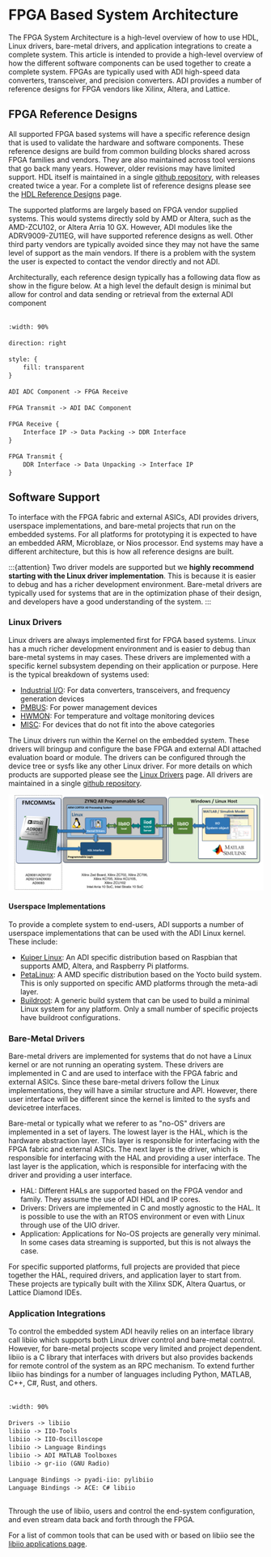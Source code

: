 # FPGA Based System Architecture

The FPGA System Architecture is a high-level overview of how to use HDL, Linux drivers, bare-metal drivers, and application integrations to create a complete system. This article is intended to provide a high-level overview of how the different software components can be used together to create a complete system. FPGAs are typically used with ADI high-speed data converters, transceiver, and precision converters. ADI provides a number of reference designs for FPGA vendors like Xilinx, Altera, and Lattice.

## FPGA Reference Designs

All supported FPGA based systems will have a specific reference design that is used to validate the hardware and software components. These reference designs are build from common building blocks shared across FPGA families and vendors. They are also maintained across tool versions that go back many years. However, older revisions may have limited support. HDL itself is maintained in a single [github repository](https://github.com/analogdevicesinc/hdl), with releases created twice a year. For a complete list of reference designs please see the [HDL Reference Designs](https://wiki.analog.com/resources/fpga/docs/hdl) page.

The supported platforms are largely based on FPGA vendor supplied systems. This would systems directly sold by AMD or Altera, such as the AMD-ZCU102, or Altera Arria 10 GX. However, ADI modules like the ADRV9009-ZU11EG, will have supported reference designs as well. Other third party vendors are typically avoided since they may not have the same level of support as the main vendors. If there is a problem with the system the user is expected to contact the vendor directly and not ADI.

Architecturally, each reference design typically has a following data flow as show in the figure below. At a high level the default design is minimal but allow for control and data sending or retrieval from the external ADI component

```{d2}

:width: 90%

direction: right

style: {
    fill: transparent
}

ADI ADC Component -> FPGA Receive

FPGA Transmit -> ADI DAC Component

FPGA Receive {
    Interface IP -> Data Packing -> DDR Interface
}

FPGA Transmit {
    DDR Interface -> Data Unpacking -> Interface IP
}

```

## Software Support

To interface with the FPGA fabric and external ASICs, ADI provides drivers, userspace implementations, and bare-metal projects that run on the embedded systems. For all platforms for prototyping it is expected to have an embedded ARM, Microblaze, or Nios processor. End systems may have a different architecture, but this is how all reference designs are built.

:::{attention}
Two driver models are supported but we **highly recommend starting with the Linux driver implementation**. This is because it is easier to debug and has a richer development environment. Bare-metal drivers are typically used for systems that are in the optimization phase of their design, and developers have a good understanding of the system.
:::

### Linux Drivers

Linux drivers are always implemented first for FPGA based systems. Linux has a much richer development environment and is easier to debug than bare-metal systems in may cases. These drivers are implemented with a specific kernel subsystem depending on their application or purpose. Here is the typical breakdown of systems used:
- [Industrial I/O](https://wiki.analog.com/software/linux/docs/iio/iio): For data converters, transceivers, and frequency generation devices
- [PMBUS](https://wiki.analog.com/software/linux/docs/pmbus): For power management devices
- [HWMON](https://wiki.analog.com/software/linux/docs/hwmon): For temperature and voltage monitoring devices
- [MISC](https://wiki.analog.com/software/linux/docs/misc): For devices that do not fit into the above categories

The Linux drivers run within the Kernel on the embedded system. These drivers will bringup and configure the base FPGA and external ADI attached evaluation board or module. The drivers can be configured through the device tree or sysfs like any other Linux driver. For more details on which products are supported please see the [Linux Drivers](https://wiki.analog.com/resources/tools-software/linux-drivers) page. All drivers are maintained in a single [github repository](https://github.com/analogdevicesinc/linux).

![Embedded system with Linux drivers](./Embedded_system.png)

#### Userspace Implementations

To provide a complete system to end-users, ADI supports a number of userspace implementations that can be used with the ADI Linux kernel. These include:
- [Kuiper Linux](kuiper_linux.md): An ADI specific distribution based on Raspbian that supports AMD, Altera, and Raspberry Pi platforms.
- [PetaLinux](petalinux.md): A AMD specific distribution based on the Yocto build system. This is only supported on specific AMD platforms through the meta-adi layer.
- [Buildroot](buildroot.md): A generic build system that can be used to build a minimal Linux system for any platform. Only a small number of specific projects have buildroot configurations.

### Bare-Metal Drivers

Bare-metal drivers are implemented for systems that do not have a Linux kernel or are not running an operating system. These drivers are implemented in C and are used to interface with the FPGA fabric and external ASICs. Since these bare-metal drivers follow the Linux implementations, they will have a similar structure and API. However, there user interface will be different since the kernel is limited to the sysfs and devicetree interfaces.

Bare-metal or typically what we referer to as "no-OS" drivers are implemented in a set of layers. The lowest layer is the HAL, which is the hardware abstraction layer. This layer is responsible for interfacing with the FPGA fabric and external ASICs. The next layer is the driver, which is responsible for interfacing with the HAL and providing a user interface. The last layer is the application, which is responsible for interfacing with the driver and providing a user interface.

- HAL: Different HALs are supported based on the FPGA vendor and family. They assume the use of ADI HDL and IP cores.
- Drivers: Drivers are implemented in C and mostly agnostic to the HAL. It is possible to use the with an RTOS environment or even with Linux through use of the UIO driver.
- Application: Applications for No-OS projects are generally very minimal. In some cases data streaming is supported, but this is not always the case.

For specific supported platforms, full projects are provided that piece together the HAL, required drivers, and application layer to start from. These projects are typically built with the Xilinx SDK, Altera Quartus, or Lattice Diamond IDEs.

### Application Integrations

To control the embedded system ADI heavily relies on an interface library call libiio which supports both Linux driver control and bare-metal control. However, for bare-metal projects scope very limited and project dependent. libiio is a C library that interfaces with drivers but also provides backends for remote control of the system as an RPC mechanism. To extend further libiio has bindings for a number of languages including Python, MATLAB, C++, C#, Rust, and others.

```{d2}

:width: 90%

Drivers -> libiio
libiio -> IIO-Tools
libiio -> IIO-Oscilloscope
libiio -> Language Bindings
libiio -> ADI MATLAB Toolboxes
libiio -> gr-iio (GNU Radio)

Language Bindings -> pyadi-iio: pylibiio
Language Bindings -> ACE: C# libiio


```

Through the use of libiio, users and control the end-system configuration, and even stream data back and forth through the FPGA.

For a list of common tools that can be used with or based on libiio see the [libiio applications page](https://wiki.analog.com/resources/tools-software/linux-software/libiio).
